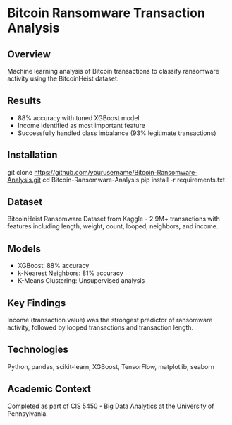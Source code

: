 
# Bitcoin Ransomware Transaction Analysis

## Overview
Machine learning analysis of Bitcoin transactions to classify ransomware activity using the BitcoinHeist dataset.

## Results
- 88% accuracy with tuned XGBoost model
- Income identified as most important feature
- Successfully handled class imbalance (93% legitimate transactions)

## Installation
git clone https://github.com/yourusername/Bitcoin-Ransomware-Analysis.git
cd Bitcoin-Ransomware-Analysis
pip install -r requirements.txt


## Dataset
BitcoinHeist Ransomware Dataset from Kaggle - 2.9M+ transactions with features including length, weight, count, looped, neighbors, and income.

## Models
- XGBoost: 88% accuracy
- k-Nearest Neighbors: 81% accuracy  
- K-Means Clustering: Unsupervised analysis

## Key Findings
Income (transaction value) was the strongest predictor of ransomware activity, followed by looped transactions and transaction length.

## Technologies
Python, pandas, scikit-learn, XGBoost, TensorFlow, matplotlib, seaborn

## Academic Context
Completed as part of CIS 5450 - Big Data Analytics at the University of Pennsylvania.
```
